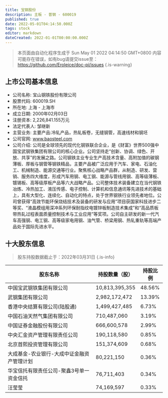 ```yaml
---
title: 宝钢股份
description: 主板 - 普钢 - 600019
published: true
date: 2022-05-01T04:14:50.000Z
tags: stock
editor: markdown
dateCreated: 2022-01-01T00:00:00.000Z
---
```


> 本页面由自动化程序生成于 Sun May 01 2022 04:14:50 GMT+0800
> 内容可能存在错误，如有bug请提交issue至：https://github.com/Eroleice/doc-pi/issues
{.is-warning}

## 上市公司基本信息
- 公司名称: 宝山钢铁股份有限公司
- 股票代码: 600019.SH
- 所在地: 上海 - 上海市
- 成立日期: 2000年02月03日
- 注册资本: 2,226,841.155万元
- 法定代表人: 邹继新
- 主营业务: 主要产品:冷轧产品，热轧板卷，无缝钢管，高速线材和钢坯
- 公司官网: www.baosteel.com
- 公司介绍: 公司是全球领先的现代化钢铁联合企业，是《财富》世界500强中国宝武钢铁集团有限公司的核心企业。公司坚持走“创新、协调、绿色、开放、共享”的发展之路。公司钢铁主业专业生产高技术含量、高附加值的碳钢薄板、厚板与钢管等钢铁精品，主要产品被广泛应用于汽车、家电、石油化工、机械制造、能源交通等行业。聚焦核心战略产品群，从制造、研发、营销、服务四大维度，形成汽车用钢、电工钢、能源与管线用钢、高等级薄板、镀锡板、高等级厚板产品等六大战略产品。公司整体技术装备建立在当代钢铁冶炼、冷热加工、液压传感、电子控制、计算机和信息通讯等先进技术的基础上，具有大型化、连续化、自动化的特点，处于世界钢铁行业领先者地位。公司曾获得“高效节能环保烧结技术及装备的研发与应用”项目获国家科技进步二等奖、“液晶模组用深冲系列环保耐指纹电镀锌板制造技术集成”和“高品质板带热轧过程表面质量控制技术与工业应用”等奖项。公司自主研发的新一代汽车高强钢、电工钢、高等级家电用钢、油气管、桥梁用钢、热轧重轨等高端产品处于国际先进水平。


## 十大股东信息
> 股东持股数据截止于：2022年03月31日
{.is-info}

| 股东名称 | 持股数量（股） | 持股比例 |
| --- | --- | --- |
| 中国宝武钢铁集团有限公司 | 10,813,395,355 | 48.56% |
| 武钢集团有限公司 | 2,982,172,472 | 13.39% |
| 香港中央结算有限公司(陆股通) | 1,499,427,485 | 6.73% |
| 中国石油天然气集团有限公司 | 710,487,060 | 3.19% |
| 中国证券金融股份有限公司 | 666,600,578 | 2.99% |
| 中央汇金资产管理有限责任公司 | 190,118,580 | 0.85% |
| 北京首熙投资管理有限公司 | 151,374,609 | 0.68% |
| 大成基金-农业银行-大成中证金融资产管理计划 | 80,221,150 | 0.36% |
| 华宝信托有限责任公司-聚鑫3号单一资金信托 | 76,711,403 | 0.34% |
| 汪莹莹 | 74,169,597 | 0.33% |




